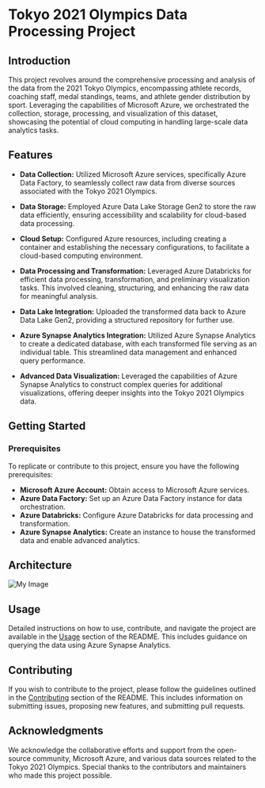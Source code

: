 # Tokyo 2021 Olympics Data Processing Project

## Introduction

This project revolves around the comprehensive processing and analysis of the data from the 2021 Tokyo Olympics, encompassing athlete records, coaching staff, medal standings, teams, and athlete gender distribution by sport. Leveraging the capabilities of Microsoft Azure, we orchestrated the collection, storage, processing, and visualization of this dataset, showcasing the potential of cloud computing in handling large-scale data analytics tasks.

## Features

- **Data Collection:** Utilized Microsoft Azure services, specifically Azure Data Factory, to seamlessly collect raw data from diverse sources associated with the Tokyo 2021 Olympics.

- **Data Storage:** Employed Azure Data Lake Storage Gen2 to store the raw data efficiently, ensuring accessibility and scalability for cloud-based data processing.

- **Cloud Setup:** Configured Azure resources, including creating a container and establishing the necessary configurations, to facilitate a cloud-based computing environment.

- **Data Processing and Transformation:** Leveraged Azure Databricks for efficient data processing, transformation, and preliminary visualization tasks. This involved cleaning, structuring, and enhancing the raw data for meaningful analysis.

- **Data Lake Integration:** Uploaded the transformed data back to Azure Data Lake Gen2, providing a structured repository for further use.

- **Azure Synapse Analytics Integration:** Utilized Azure Synapse Analytics to create a dedicated database, with each transformed file serving as an individual table. This streamlined data management and enhanced query performance.

- **Advanced Data Visualization:** Leveraged the capabilities of Azure Synapse Analytics to construct complex queries for additional visualizations, offering deeper insights into the Tokyo 2021 Olympics data.

## Getting Started

### Prerequisites

To replicate or contribute to this project, ensure you have the following prerequisites:

- **Microsoft Azure Account:** Obtain access to Microsoft Azure services.
- **Azure Data Factory:** Set up an Azure Data Factory instance for data orchestration.
- **Azure Databricks:** Configure Azure Databricks for data processing and transformation.
- **Azure Synapse Analytics:** Create an instance to house the transformed data and enable advanced analytics.

## Architecture 

![My Image](https://drive.google.com/uc?id=16SFk9G2mn38YKYVT-nTXDbf2MYRy_XjE)


## Usage

Detailed instructions on how to use, contribute, and navigate the project are available in the [Usage](#usage) section of the README. This includes guidance on querying the data using Azure Synapse Analytics.

## Contributing

If you wish to contribute to the project, please follow the guidelines outlined in the [Contributing](#contributing) section of the README. This includes information on submitting issues, proposing new features, and submitting pull requests.

## Acknowledgments

We acknowledge the collaborative efforts and support from the open-source community, Microsoft Azure, and various data sources related to the Tokyo 2021 Olympics. Special thanks to the contributors and maintainers who made this project possible.
